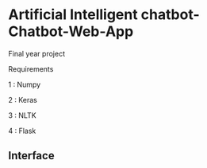 # Artificial Intelligent chatbot-Chatbot-Web-App
Final year project

Requirements

1 : Numpy

2 : Keras

3 : NLTK

4 : Flask


## Interface
